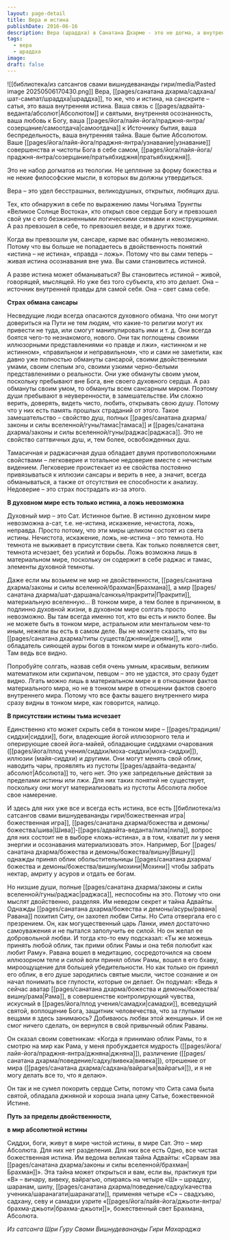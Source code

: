 ```yaml
---
layout: page-detail
title: Вера и истина
publishDate: 2016-06-16
description: Вера (шраддха) в Санатана Дхарме - это не догма, а внутренняя истина, связь с Абсолютом, самоотдача и осознанность. Это удел бесстрашных и открытых душ, превзошедших ум и двойственность. В духовном мире возможна только истина, ложь исчезает в присутствии света. Вера - это состояние бытия истиной, а не просто следование внешним формам. Только в мире Абсолюта, за пределами двойственности, открывается подлинная сатья - божественная истина, доступная через практику самоисследования, различения, отрешения и преданности.
tags:
  - вера
  - шраддха
image: 
draft: false
---
```

![[библиотека/из сатсангов свами вишнудевананды гири/media/Pasted image 20250506170430.png]]
Вера, [[pages/санатана дхарма/садхана/шат-сампат/шраддха|шраддха]], то же, что и истина, на санскрите – сатья, это ваша внутренняя истина. Ваша связь с [[pages/адвайта-веданта/абсолют|Абсолютом]] и святыми, внутренняя осознанность, ваша любовь к Богу, ваша [[pages/йога/лайя-йога/праджня-янтра/созерцание/самоотдача|самоотдача]] к Источнику бытия, ваша беспредельность, ваша внутренняя тайна. Ваше бытие Абсолютом. Ваше [[pages/йога/лайя-йога/праджня-янтра/узнавание|узнавание]] совершенства и чистоты Бога в себе самом, [[pages/йога/лайя-йога/праджня-янтра/созерцание/пратьябхиджня|пратьябхиджня]]. 

Это не набор догматов из теологии. Не цепляние за форму божества и не некие философские мысли, в которых вы должны утвердиться.

Вера – это удел бесстрашных, великодушных, открытых, любящих душ. 

Тех, кто обнаружил в себе по выражению ламы Чогьяма Трунгпы «Великое Солнце Востока», кто открыл свое сердце Богу и превзошел свой ум с его безжизненными логическими схемами и конструкциями. А раз превзошел в себе, то превзошел везде, и в других тоже. 

Когда вы превзошли ум, сансаре, карме вас обмануть невозможно. Потому что вы больше не попадаетесь в двойственность понятий «истина – не истина», «правда – ложь». Потому что вы сами теперь – живая истина осознавания вне ума. Вы сами становитесь истиной. 

А разве истина может обманываться? Вы становитесь истиной – живой, говорящей, мыслящей. Но уже без того субъекта, кто это делает. Она – источник внутренней правды для самой себя. Она – свет сама себе. 

**Страх обмана сансары**

Несведущие люди всегда опасаются духовного обмана. Что они могут довериться на Пути не тем людям, что какие-то религии могут их привести не туда, или смогут манипулировать ими и т. д. Они всегда боятся чего-то незнакомого, нового. Они так поглощены своими иллюзорными представлениями «о правде и лжи», «истинном и не истинном», «правильном и неправильном», что и сами не заметили, как давно уже полностью обмануты сансарой, своими двойственными умами, своим слепым эго, своими узкими черно-белыми представлениями о реальности. Они уже обмануты своим умом, поскольку пребывают вне Бога, вне своего духовного сердца. А раз обмануты своим умом, то обмануты всем сансарным миром. Поэтому души пребывают в неуверенности, в замешательстве. Им сложно верить, доверять, видеть чисто, любить, открывать свою душу. Потому что у них есть память прошлых страданий от этого. Такое замешательство – свойство душ, полных [[pages/санатана дхарма/законы и силы вселенной/гуны/тамас|тамаса]] и [[pages/санатана дхарма/законы и силы вселенной/гуны/раджас|раджаса]]. Это не свойство саттвичных душ, и, тем более, освобожденных душ. 

Тамасичная и раджасичная душа обладает двумя противоположными свойствами – легковерие и тотальное недоверие вместе с нечистым видением. Легковерие проистекает из ее свойства постоянно привязываться к иллюзии сансары и верить в нее, а значит, всегда обманываться, а также от отсутствия ее способности к анализу. Недоверие – это страх пострадать из-за этого. 

**В духовном мире есть только истина, а ложь невозможна**

Духовный мир – это Сат. Истинное бытие. В истинно духовном мире невозможна а-сат, т.е. не-истина, искажение, нечистота, ложь, неправда. Просто потому, что эти миры целиком состоят из света истины. Нечистота, искажение, ложь, не-истина – это темнота. Но темнота не выживает в присутствии света. Как только появляется свет, темнота исчезает, без усилий и борьбы. Ложь возможна лишь в материальном мире, поскольку он содержит в себе раджас и тамас, элементы духовной темноты. 

Даже если мы возьмем не мир не двойственности, [[pages/санатана дхарма/законы и силы вселенной/брахман|Брахмана]], а мир [[pages/санатана дхарма/шат-даршана/санкхья/пракрити|Пракрити]], материальную вселенную... В тонком мире, а тем более в причинном, в подлинно духовной жизни, в духовном мире солгать просто невозможно. Вы там всегда именно тот, кто вы есть и никто более. Вы не можете быть в тонком мире, астральном или ментальном чем-то иным, нежели вы есть в самом деле. Вы не можете сказать, что вы [[pages/санатана дхарма/типы существ/джняни|джняни]], или обладатель сияющей ауры богов в тонком мире и обмануть кого-либо. Там ведь все видно. 

Попробуйте солгать, назвав себя очень умным, красивым, великим математиком или скрипачом, певцом – это не удастся, это сразу будет видно. Лгать можно лишь в материальном мире и в отношении фактов материального мира, но не в тонком мире в отношении фактов своего внутреннего мира. Потому что все факты вашего внутреннего мира сразу видны в тонком мире, как говорится, налицо. 

**В присутствии истины тьма исчезает**

Единственно кто может скрыть себя в тонком мире – [[pages/традиция/сиддхи|сиддхи]], боги, владеющие йогой иллюзорного тела и оперирующие своей йога-майей, обладающие сиддхами очарования ([[pages/йога/плод учения/сиддхи/моха-сиддхи|моха-сиддхи]]), иллюзии (майя-сиддхи) и другими. Они могут менять свой облик, наводить чары, проявлять из пустоты [[pages/адвайта-веданта/абсолют|Абсолюта]] то, чего нет. Это уже запредельные действия за пределами истины или лжи. Для них таких понятий не существует, поскольку они могут материализовать из пустоты Абсолюта любое свое намерение. 

И здесь для них уже все и всегда есть истина, все есть [[библиотека/из сатсангов свами вишнудевананды гири/божественная игра|божественная игра]], [[pages/санатана дхарма/божества и демоны/божества/шива|Шива]]-[[pages/адвайта-веданта/лила|лила]], вопрос для них состоит не в выборе «ложь-истина», а в том, «хватит ли у меня энергии и осознавания материализовать это». Например, Бог [[pages/санатана дхарма/божества и демоны/божества/вишну|Вишну]] однажды принял облик обольстительницы [[pages/санатана дхарма/божества и демоны/божества/вишну/мохини|Мохини]] чтобы забрать нектар, амриту у асуров и отдать ее богам. 

Но низшие души, полные [[pages/санатана дхарма/законы и силы вселенной/гуны/раджас|раджаса]], неспособны на это. Потому что они мыслят двойственно, разделяя. Им неведом секрет и тайна Адвайты. Однажды [[pages/санатана дхарма/божества и демоны/асуры/равана|Равана]] похитил Ситу, он захотел любви Ситы. Но Сита отвергала его с презрением. Он, как могущественный царь Ланки, имел достаточно самоуважения и не пытался заполучить ее силой. Но он желал ее добровольной любви. И тогда кто-то ему подсказал: «Ты же можешь принять любой облик, так прими облик Рамы и она тебя полюбит как любит Раму». Равана вошел в медитацию, сосредоточился на своем иллюзорном теле и силой воли принял облик Рамы, вошел в его бхаву, мироощущение для большей убедительности. Но как только он принял его облик, в его душе зародились святые мысли, чистое сознание и он начал понимать все глупости, которые он делает. Он подумал: «Ведь я сейчас аватар [[pages/санатана дхарма/божества и демоны/божества/вишну/рама|Рама]], в совершенстве контролирующий чувства, искусный в [[pages/йога/плод учения/самадхи|самадхи]], всеведущий святой, воплощение Бога, защитник человечества, что за глупыми вещами я здесь занимаюсь? Добиваюсь любви этой женщины». И он не смог ничего сделать, он вернулся в свой привычный облик Раваны. 

Он сказал своим советникам: «Когда я принимаю облик Рамы, то я смотрю на мир как Рама, у меня пробуждается мудрость ([[pages/йога/лайя-йога/праджня-янтра/джняна|джняна]]), различение ([[pages/санатана дхарма/поведение/садху/вивека|вивека]]), отрешение от мира ([[pages/санатана дхарма/садхана/вайрагья|вайрагья]]), и я не могу делать все то, что я делаю». 

Он так и не сумел покорить сердце Ситы, потому что Сита сама была святой, обладала джняной и хороша знала цену Сатье, божественной Истине. 

**Путь за пределы двойственности,**

**в мир абсолютной истины**

Сиддхи, боги, живут в мире чистой истины, в мире Сат. Это – мир Абсолюта. Для них нет разделения. Для них все есть Одно, все чистая божественная истина. Им ведома великая тайна Адвайты: «Сарвам эва [[pages/санатана дхарма/законы и силы вселенной/брахман|Брахман]]». Эта тайна может открыться и вам, если вы, практикуя три «В» – вичару, вивеку, вайрагью, опираясь на четыре «Ш» – шраддху, шаранам, шилу, [[pages/санатана дхарма/поведение/садху/качества ученика/шаранагати|шаранагати]], применяя четыре «С» – свадхъяю, садхану, севу и самадхи узрите «[[pages/йога/лайя-йога/джьоти-янтра/брахма-джьоти|брахма-джьоти]]», божественный свет Брахмана, Абсолюта. 

*Из сатсанга Шри Гуру Свами Вишнудевананды Гири Махараджа*